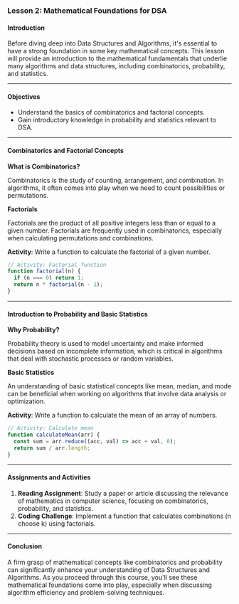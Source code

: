 ### Lesson 2: Mathematical Foundations for DSA

#### Introduction

Before diving deep into Data Structures and Algorithms, it's essential to have a strong foundation in some key mathematical concepts. This lesson will provide an introduction to the mathematical fundamentals that underlie many algorithms and data structures, including combinatorics, probability, and statistics.

---

#### Objectives

- Understand the basics of combinatorics and factorial concepts.
- Gain introductory knowledge in probability and statistics relevant to DSA.

---

#### Combinatorics and Factorial Concepts

**What is Combinatorics?**

Combinatorics is the study of counting, arrangement, and combination. In algorithms, it often comes into play when we need to count possibilities or permutations.

**Factorials**

Factorials are the product of all positive integers less than or equal to a given number. Factorials are frequently used in combinatorics, especially when calculating permutations and combinations.

**Activity**: Write a function to calculate the factorial of a given number.

```javascript
// Activity: Factorial function
function factorial(n) {
  if (n === 0) return 1;
  return n * factorial(n - 1);
}
```

---

#### Introduction to Probability and Basic Statistics

**Why Probability?**

Probability theory is used to model uncertainty and make informed decisions based on incomplete information, which is critical in algorithms that deal with stochastic processes or random variables.

**Basic Statistics**

An understanding of basic statistical concepts like mean, median, and mode can be beneficial when working on algorithms that involve data analysis or optimization.

**Activity**: Write a function to calculate the mean of an array of numbers.

```javascript
// Activity: Calculate mean
function calculateMean(arr) {
  const sum = arr.reduce((acc, val) => acc + val, 0);
  return sum / arr.length;
}
```

---

#### Assignments and Activities

1. **Reading Assignment**: Study a paper or article discussing the relevance of mathematics in computer science, focusing on combinatorics, probability, and statistics.
2. **Coding Challenge**: Implement a function that calculates combinations (n choose k) using factorials.

---

#### Conclusion

A firm grasp of mathematical concepts like combinatorics and probability can significantly enhance your understanding of Data Structures and Algorithms. As you proceed through this course, you'll see these mathematical foundations come into play, especially when discussing algorithm efficiency and problem-solving techniques.
